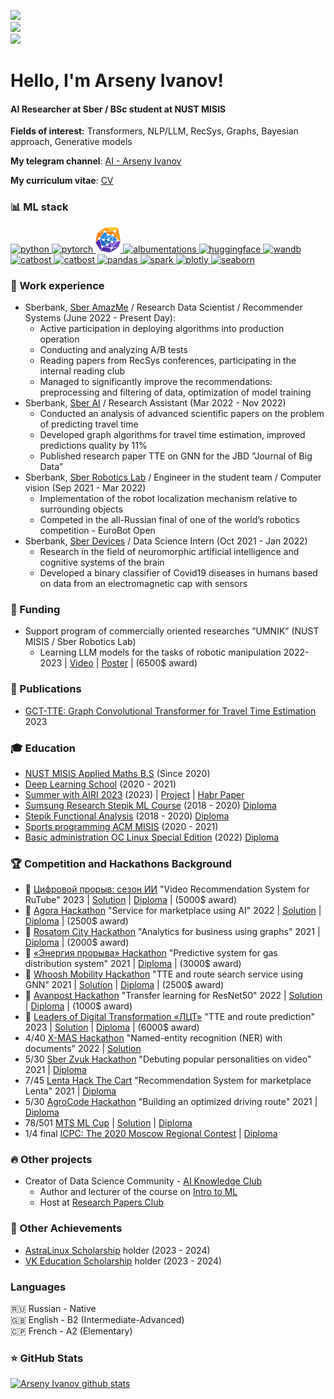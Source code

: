 ![](https://komarev.com/ghpvc/?username=arseny5&color=36b812)<br>
![](https://img.shields.io/github/followers/arseny5?style=social)<br>
![](https://img.shields.io/github/stars/arseny5?style=social)<br>

<h1 align="left">Hello, I'm Arseny Ivanov!</h1>

#### AI Researcher at Sber / BSc student at NUST MISIS

**Fields of interest:** Transformers, NLP/LLM, RecSys, Graphs, Bayesian approach, Generative models

**My telegram channel**: [AI - Arseny Ivanov](https://t.me/ivarsivars)

**My curriculum vitae**: [CV](https://drive.google.com/file/d/117lfWmSmg5VSPKMNa8FjdUN-3KTXZJqq/view?usp=sharing)
</br>

### 📊 ML stack
<p align="left"> 
  <a href="https://www.python.org" target="_blank"> 
    <img src="https://upload.wikimedia.org/wikipedia/commons/thumb/c/c3/Python-logo-notext.svg/1869px-Python-logo-notext.svg.png" alt="python" width="40" height="40"/>
  </a>
  
  <a href="https://pytorch.org" target="_blank"> 
    <img src="https://pytorch.org/assets/images/pytorch-logo.png" alt="pytorch" width="45" height="45"/>
  </a>
  
   <a href="https://pytorch-geometric.readthedocs.io/en/latest/#" target="_blank"> 
    <img src="https://raw.githubusercontent.com/pyg-team/pyg_sphinx_theme/master/pyg_sphinx_theme/static/img/pyg_logo.png" alt="pytorch-geometric" width="40" height="40"/>
  </a>
  
  <a href="https://networkx.org" target="_blank"> 
    <img src="https://avatars.githubusercontent.com/u/388785?s=280&v=4" alt="albumentations" width="40" height="40"/>
  </a>

  <a href="https://huggingface.co" target="_blank"> 
    <img src="https://uptime-storage.s3.amazonaws.com/logos/d32f5c39b694f3e64d29fc2c9b988cdd.png" alt="huggingface" width="40" height="40"/>
  </a>
  
  <a href="https://wandb.ai/site" target="_blank"> 
    <img src="https://wandb.ai/logo.png" alt="wandb" width="40" height="40"/>
  </a>

  <a href="https://catboost.ai" target="_blank"> 
    <img src="https://upload.wikimedia.org/wikipedia/commons/c/cc/CatBoostLogo.png" alt="catbost" width="40" height="40"/>
  </a>

  <a href="https://optuna.readthedocs.io/en/stable/#" target="_blank"> 
    <img src="https://avatars.githubusercontent.com/u/57251745?s=280&v=4" alt="catbost" width="40" height="40"/>
  </a>
  
  <a href="https://pandas.pydata.org" target="_blank"> 
    <img src="https://encrypted-tbn0.gstatic.com/images?q=tbn:ANd9GcT01Ctpf3nRjz7b9l-om2h2llNA0jL4d_MVtXXXHVF5mWIn5nyMXLgzYscFGZdbhf_LN8M&usqp=CAU" alt="pandas" width="40" height="40"/>
  </a>
  
  <a href="https://spark.apache.org" target="_blank"> 
    <img src="https://cdn.icon-icons.com/icons2/2699/PNG/512/apache_spark_logo_icon_170560.png" alt="spark" width="40" height="40"/>
  </a>
  
  <a href="https://plotly.com" target="_blank"> 
    <img src="https://cdn.icon-icons.com/icons2/2699/PNG/512/plot_ly_logo_icon_168902.png" alt="plotly" width="40" height="40"/>
  </a>
  
  <a href="https://seaborn.pydata.org" target="_blank"> 
    <img src="https://seaborn.pydata.org/_images/logo-mark-lightbg.svg" alt="seaborn" width="40" height="40"/>
  </a>
</p>

### 👔 Work experience
* Sberbank, [Sber AmazMe](https://www.sberbank.ru) / Research Data Scientist / Recommender Systems (June 2022 - Present Day):
  - Active participation in deploying algorithms into production operation
  - Conducting and analyzing A/B tests
  - Reading papers from RecSys conferences, participating in the internal reading club
  - Managed to significantly improve the recommendations: preprocessing and filtering of data,
optimization of model training
* Sberbank, [Sber AI](https://www.sberbank.ru) / Research Assistant (Mar 2022 - Nov 2022)
  - Conducted an analysis of advanced scientific papers on the problem of predicting travel time
  - Developed graph algorithms for travel time estimation, improved predictions quality by 11%
  - Published research paper TTE on GNN for the JBD ”Journal of Big Data”
* Sberbank, [Sber Robotics Lab](https://www.sberbank.ru) / Engineer in the student team / Computer vision (Sep 2021 - Mar 2022)
  - Implementation of the robot localization mechanism relative to surrounding objects
  - Competed in the all-Russian final of one of the world’s robotics competition - EuroBot Open
* Sberbank, [Sber Devices](https://www.sberbank.ru) / Data Science Intern (Oct 2021 - Jan 2022)
  - Research in the field of neuromorphic artificial intelligence and cognitive systems of the brain
  - Developed a binary classifier of Covid19 diseases in humans based on data from an electromagnetic
cap with sensors

### 🎉 Funding
* Support program of commercially oriented researches ”UMNIK” (NUST MISIS / Sber Robotics Lab)
  - Learning LLM models for the tasks of robotic manipulation 2022-2023 | [Video](https://youtu.be/nEf-FpTRtWY?feature=shared) | [Poster](https://drive.google.com/file/d/1HReiigDUFmA6hkYgQiXs0YM1OnwR_uRf/view?usp=sharing) | (6500$ award)

 ### 📜 Publications
 * [GCT-TTE: Graph Convolutional Transformer for Travel Time Estimation](https://www.researchgate.net/publication/371375863_GCT-TTE_Graph_Convolutional_Transformer_for_Travel_Time_Estimation) 2023

### 🎓 Education
* [NUST MISIS Applied Maths B.S](https://en.misis.ru) (Since 2020)
* [Deep Learning School](https://dls.samcs.ru/) (2020 - 2021)
* [Summer with AIRI 2023](https://airi.net/ru/summer-school-2023/) (2023) | [Project](https://github.com/Yessense/llm_planning) | [Habr Paper](https://habr.com/en/companies/airi/articles/764102/)
* [Sumsung Research Stepik ML Course](https://stepik.org/course/50352) (2018 - 2020) [Diploma](https://stepik.org/cert/1243342)
* [Stepik Functional Analysis](https://stepik.org/course/93462) (2018 - 2020) [Diploma](https://stepik.org/cert/2019591)
* [Sports programming ACM MISIS](https://vk.com/acmmisis) (2020 - 2021) 
* [Basic administration ОС Linux Special Edition](https://astralinux.ru/) (2022) [Diploma](https://drive.google.com/file/d/1io6xJUEp9u91yo7ykjjCdOXGp1rRcMRZ/view?usp=sharing)
  

### 🏆 Competition and Hackathons Background
* 🥇 [Цифровой прорыв: сезон ИИ](https://hacks-ai.ru/) "Video Recommendation System for RuTube" 2023 | [Solution](https://github.com/komtriangle/AI_Knowledge_Club_DP) | [Diploma](https://drive.google.com/file/d/1dhiFn2fJ8Kv2wYxHJgC7fEX8LPgae8aP/view?usp=sharing) | (5000$ award)
* 🥇 [Agora Hackathon](https://hackathon.agora.ru/) "Service for marketplace using AI" 2022 | [Solution](https://github.com/badbadnotgoood/agora-hack) | [Diploma](https://drive.google.com/file/d/1Qz2uGKlbbQx05G6mNyId5xrVyoWaoTpk/view?usp=sharing) | (2500$ award)
* 🥇 [Rosatom City Hackathon](https://atomhack.rosatom.city/) "Analytics for business using graphs" 2021 | [Diploma](https://drive.google.com/file/d/1rz5bHnmd1VzkhxjZcabYOchBM4E0NRHn/view?usp=sharing) | (2000$ award)
* 🥇 [«Энергия прорыва» Hackathon](https://codenrock.com/contests/hakaton-energyhack#/) "Predictive system for gas distribution system" 2021 | [Diploma](https://drive.google.com/file/d/10VNmJB1gYa_2uiXMxlbn24Ncl7HGZitz/view?usp=sharing) | (3000$ award)
* 🥇 [Whoosh Mobility Hackathon](https://whoosh-bike.ru/page26014231.html) "TTE and route search service using GNN" 2021 | [Solution](https://github.com/itatmisis/whoosh-bokom-na-kike) | [Diploma](https://drive.google.com/file/d/1kUJQy91_6KZb5hirNjSY7LWei9uHfwOc/view?usp=sharing) | (2500$ award)
* 🥈 [Avanpost Hackathon](https://rucode.net) "Transfer learning for ResNet50" 2022 | [Solution](https://github.com/itatmisis/Avanpost_MISIS_AI_LAB) | [Diploma](https://drive.google.com/file/d/1ICQzk56C44__CSfvTJcUgn6-4jmAXjeb/view?usp=sharing) | (1000$ award)
* 🥈 [Leaders of Digital Transformation «ЛЦТ»](https://rucode.net) "TTE and route prediction" 2023 | [Solution](https://github.com/Vloods/whoosh_LDT) | [Diploma](https://drive.google.com/file/d/1yDDoblMRaeRQhtsNO2x6Aszc4I0Qdbvl/view?usp=sharing) | (6000$ award)
* 4/40 [X-MAS Hackathon](https://xmas-hack.ru/) "Named-entity recognition (NER) with documents" 2022 | [Solution](https://github.com/komtriangle/xmas)
* 5/30 [Sber Zvuk Hackathon](https://codenrock.com/contests/sberzvuk-techdays) "Debuting popular personalities on video" 2021 | [Diploma](https://drive.google.com/file/d/1fiPX0enLfBXcz-BYGAQgrmq58EdVwrus/view?usp=sharing)
* 7/45 [Lenta Hack The Cart](https://hackthecart.ru/) "Recommendation System for marketplace Lenta" 2021 | [Diploma](https://drive.google.com/file/d/1xve3laWQt3f5xiE-Z81bhSrHvIpcOSKm/view?usp=sharing)
* 5/30 [AgroCode Hackathon](https://agro-code.ru/hack/) "Building an optimized driving route" 2021 | [Diploma](https://drive.google.com/file/d/12HgnziPT41Iqr2A47guI7tZk8Gc9skfT/view?usp=sharing)
* 78/501 [MTS ML Cup](https://ods.ai/competitions/mtsmlcup) | [Solution](https://github.com/0xFF91AF/link-graph) | [Diploma](https://drive.google.com/file/d/1yUmiYRkxrJV64D0AkbLQoa6glmjMe9Uo/view?usp=sharing)
* 1/4 final [ICPC: The 2020 Moscow Regional Contest](https://icpc.global/) | [Diploma](https://drive.google.com/file/d/1UKkFJvRUJgbIkNrkoZtFDfPGQxjUT8HB/view?usp=sharing)

### 🔥 Other projects
* Creator of Data Science Community - [AI Knowledge Club](https://ai-knowledge-club.ru)
  - Аuthor and lecturer of the course on [Intro to ML](https://ai-knowledge-club.ru/courseml/index.html)
  - Host at [Research Papers Club](https://ai-knowledge-club.ru/workshop/index.html)
 
### 🎉 Other Achievements
* [AstraLinux Scholarship](https://astralinux.ru/about/press-center/news/bolee-70-studentov-poluchayut-ezhemesyachnoe-voznagrazhdenie-v-ramkakh-programmy-astra-stipendiya/) holder (2023 - 2024)
* [VK Education Scholarship](https://education.vk.company/program/239) holder (2023 - 2024)

### Languages
🇷🇺 Russian - Native <br>
🇬🇧 English - B2 (Intermediate-Advanced) <br>
🇨🇵 French - A2 (Elementary) <br>

### ⭐ GitHub Stats
[![Arseny Ivanov github stats](https://github-readme-stats.vercel.app/api?username=arseny5&show_icons=true)](https://github.com/anuraghazra/github-readme-stats)
